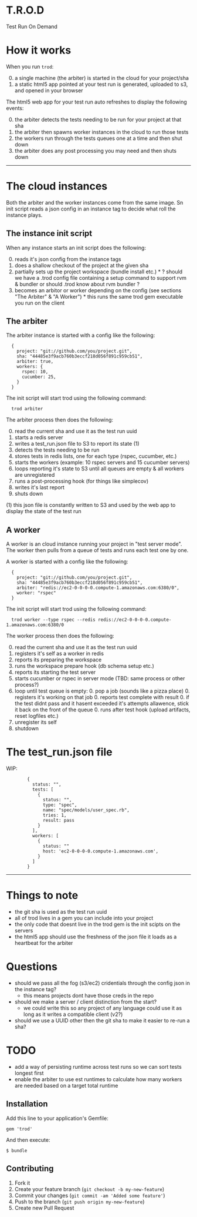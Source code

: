 # T.R.O.D

Test Run On Demand


# How it works

When you run `trod`:

  0. a single machine (the arbiter) is started in the cloud for your project/sha
  0. a static html5 app pointed at your test run is generated, uploaded to s3, and opened in your browser

The html5 web app for your test run auto refreshes to display the following events:

  0. the arbiter detects the tests needing to be run for your project at that sha
  0. the arbiter then spawns worker instances in the cloud to run those tests
  0. the workers run through the tests queues one at a time and then shut down
  0. the arbiter does any post processing you may need and then shuts down

---

# The cloud instances

  Both the arbiter and the worker instances come from the same image. Sn init script reads a json config in an instance tag to decide what roll the instance plays.

## The instance init script

  When any instance starts an init script does the following:

  0. reads it's json config from the instance tags
  0. does a shallow checkout of the project at the given sha
  0. partially sets up the project workspace (bundle install etc.)
    * ? should we have a .trod config file containing a setup command to support rvm & bundler or should .trod know about rvm bundler ?
  0. becomes an arbitor or worker depending on the config (see sections "The Arbiter" & "A Worker")
    * this runs the same trod gem executable you run on the client

## The arbiter

  The arbiter instance is started with a config like the following:

      {
        project: "git://github.com/you/project.git",
        sha: "44485e3f9acb760b3eccf218d056f891c959cb51",
        arbiter: true,
        workers: {
          rspec: 10,
          cucumber: 25,
        }
      }

  The init script will start trod using the following command:

      trod arbiter

  The arbiter process then does the following:

  0. read the current sha and use it as the test run uuid
  0. starts a redis server
  0. writes a test_run.json file to S3 to report its state (1)
  0. detects the tests needing to be run
  0. stores tests in redis lists, one for each type (rspec, cucumber, etc.)
  0. starts the workers (example: 10 rspec servers and 15 cucumber servers)
  0. loops reporting it's state to S3 until all queues are empty & all workers are unregistered
  0. runs a post-processing hook (for things like simplecov)
  0. writes it's last report
  0. shuts down

  (1) this json file is constantly written to S3 and used by the web app to display the state of the test run

## A worker

  A worker is an cloud instance running your project in "test server mode". The worker then pulls from a queue
  of tests and runs each test one by one.

  A worker is started with a config like the following:

      {
        project: "git://github.com/you/project.git",
        sha: "44485e3f9acb760b3eccf218d056f891c959cb51",
        arbiter: "redis://ec2-0-0-0-0.compute-1.amazonaws.com:6380/0",
        worker: "rspec"
      }

  The init script will start trod using the following command:

      trod worker --type rspec --redis redis://ec2-0-0-0-0.compute-1.amazonaws.com:6380/0

  The worker process then does the following:

  0. read the current sha and use it as the test run uuid
  0. registers it's self as a worker in redis
  0. reports its preparing the workspace
  0. runs the workspace prepare hook (db schema setup etc.)
  0. reports its starting the test server
  0. starts cucumber or rspec in server mode (TBD: same process or other process?)
  0. loop until test queue is empty:
    0. pop a job (sounds like a pizza place)
    0. registers it's working on that job
    0. reports test complete with result
    0. if the test didnt pass and it hasent exceeded it's attempts allawence, stick it back on the front of the queue
    0. runs after test hook (upload artifacts, reset logfiles etc.)
  0. unregister its self
  0. shutdown


# The test_run.json file

WIP:

            {
              status: "",
              tests: [
                {
                  status: "",
                  type: "spec",
                  name: "spec/models/user_spec.rb",
                  tries: 1,
                  result: pass
                }
              ],
              workers: [
                {
                  status: ""
                  host: 'ec2-0-0-0-0.compute-1.amazonaws.com',
                }
              ]
            }


---

# Things to note

  * the git sha is used as the test run uuid
  * all of trod lives in a gem you can include into your project
  * the only code that doesnt live in the trod gem is the init scipts on the servers
  * the html5 app should use the freshness of the json file it loads as a heartbeat for the arbiter

# Questions

  * should we pass all the fog (s3/ec2) cridentials through the config json in the instance tag?
    * this means projects dont have those creds in the repo
  * should we make a server / client distinction from the start?
    * we could write this so any project of any language could use it as long as it writes a compatible client (v2?)
  * should we use a UUID other then the git sha to make it easier to re-run a sha?

# TODO

  * add a way of persisting runtime across test runs so we can sort tests longest first
  * enable the arbiter to use est runtimes to calculate how many workers are needed based on a target total runtime


## Installation

Add this line to your application's Gemfile:

    gem 'trod'

And then execute:

    $ bundle


## Contributing

1. Fork it
2. Create your feature branch (`git checkout -b my-new-feature`)
3. Commit your changes (`git commit -am 'Added some feature'`)
4. Push to the branch (`git push origin my-new-feature`)
5. Create new Pull Request
